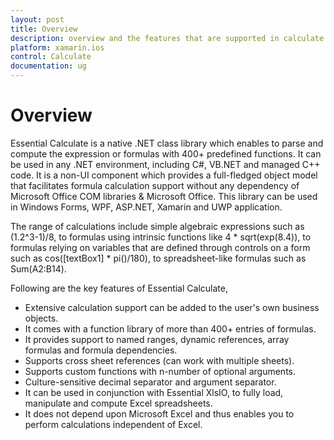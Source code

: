 ```yaml
---
layout: post
title: Overview
description: overview and the features that are supported in calculate
platform: xamarin.ios
control: Calculate
documentation: ug
---
```


# Overview

Essential Calculate is a native .NET class library which enables to parse and compute the expression or formulas with 400+ predefined functions. It can be used in any .NET environment, including C#, VB.NET and managed C++ code.
It is a non-UI component which provides a full-fledged object model that facilitates formula calculation support without any dependency of Microsoft Office COM libraries & Microsoft Office. This library can be used in Windows Forms, WPF, ASP.NET, Xamarin and UWP application.

The range of calculations include simple algebraic expressions such as (1.2^3-1)/8, to formulas using intrinsic functions like 4 * sqrt(exp(8.4)), to formulas relying on variables that are defined through controls on a form such as cos([textBox1] * pi()/180), to spreadsheet-like formulas 
such as Sum(A2:B14). 

Following are the key features of Essential Calculate,

* Extensive calculation support can be added to the user's own business objects.
* It comes with a function library of more than 400+ entries of formulas.
* It provides support to named ranges, dynamic references, array formulas and formula dependencies.
* Supports cross sheet references (can work with multiple sheets).
* Supports custom functions with n-number of optional arguments.
* Culture-sensitive decimal separator and argument separator.
* It can be used in conjunction with Essential XlsIO, to fully load, manipulate and compute Excel spreadsheets.
* It does not depend upon Microsoft Excel and thus enables you to perform calculations independent of Excel.